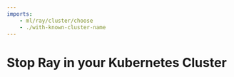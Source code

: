 ```yaml
---
imports:
    - ml/ray/cluster/choose
    - ./with-known-cluster-name
---
```


# Stop Ray in your Kubernetes Cluster

